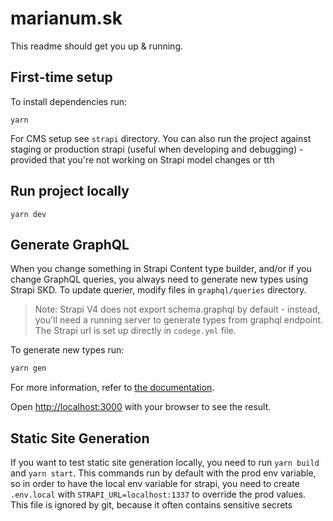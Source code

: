 # marianum.sk

This readme should get you up & running.

## First-time setup

To install dependencies run:

```
yarn
```

For CMS setup see `strapi` directory. You can also run the project against staging or production strapi (useful when developing and debugging) - provided that you're not working on Strapi model changes or tth

## Run project locally

```
yarn dev
```

## Generate GraphQL

When you change something in Strapi Content type builder, and/or if you change GraphQL queries, you always need to generate new types using Strapi SKD. To update querier, modify files in `graphql/queries` directory.

> Note: Strapi V4 does not export schema.graphql by default - instead, you'll need a running server to generate types from graphql endpoint. The Strapi url is set up directly in `codege.yml` file.

To generate new types run:

```bash
yarn gen
```

For more information, refer to [the documentation](/docs/libs/Strapi-SDK.md).

Open [http://localhost:3000](http://localhost:3000) with your browser to see the result.

## Static Site Generation

If you want to test static site generation locally, you need to run `yarn build` and `yarn start`. This commands run by default with the prod env variable, so in order to have the local env variable for strapi, you need to create `.env.local` with `STRAPI_URL=localhost:1337` to override the prod values. This file is ignored by git, because it often contains sensitive secrets
